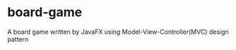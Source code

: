 board-game
============

A board game written by JavaFX using Model-View-Controller(MVC) design pattern